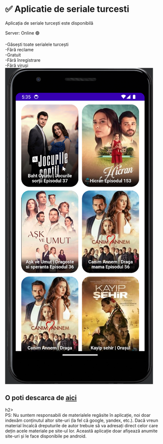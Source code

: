 # ✅ Aplicatie de seriale turcesti
Aplicația de seriale turcești este disponibilă

Server: Online 🟢

-Găsești toate serialele turcești <br>
-Fără reclame <br>
-Gratuit <br>
-Fără înregistrare <br>
-Fără viruși <br>
<img src="https://github.com/SerialeTurcestiHD/aplicatie/blob/main/pz1.png?raw=true"/> <br>

<h2>O poti descarca de <a href="https://raw.githubusercontent.com/SerialeTurcestiHD/aplicatie/main/serialeturcesti.apk">aici</a></h2>h2>

<br>
PS: Nu suntem responsabili de materialele regăsite în aplicație, noi doar indexăm conținutul altor site-uri (la fel că google, yandex, etc.). Dacă vreun material încalcă dreputurile de autor trebuie să va adresați direct celor care dețin acele materiale pe site-ul lor.
Această aplicație doar afișează anumite site-uri și le face disponibile pe android.
